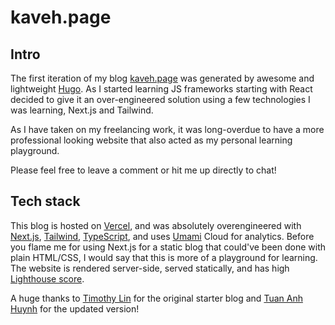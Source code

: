 # kaveh.page 

## Intro

The first iteration of my blog [kaveh.page](https://kaveh.page) was generated by awesome and lightweight [Hugo](https://gohugo.io/). As I started learning JS frameworks starting with React decided to give it an over-engineered solution using a 
few technologies I was learning, Next.js and Tailwind.

As I have taken on my freelancing work, it was long-overdue to have a more professional looking website that also acted
as my personal learning playground.

Please feel free to leave a comment or hit me up directly to chat!

## Tech stack

This blog is hosted on [Vercel](https://vercel.com/?ref=kaveh.page), and was absolutely overengineered with 
[Next.js](https://nextjs.org/?ref=kaveh.page), 
[Tailwind](https://tailwindcss.com/?ref=kaveh.page), [TypeScript](https://www.typescriptlang.org/?ref=kaveh.page), and uses 
[Umami](https://umami.is/?ref=kaveh.page) Cloud for analytics. Before you flame me for using Next.js for a static
blog that could've been done with plain HTML/CSS, I would say that this is more of a playground for learning. The
website is rendered server-side, served statically, and has high
[Lighthouse score](https://pagespeed.web.dev/analysis/https-kaveh-page/3qrdt5ykfq?form_factor=desktop).  

A huge thanks to [Timothy Lin](https://twitter.com/timlrxx) for the original starter blog
and [Tuan Anh Huynh](https://www.leohuynh.dev/) for the updated version!
